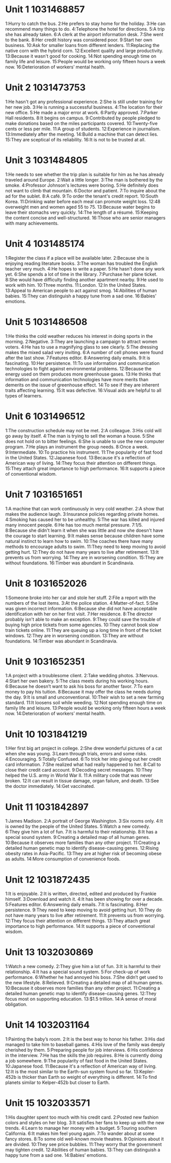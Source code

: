 # Unit 1 1031468857
1:Hurry to catch the bus.
2:He prefers to stay home for the holiday.
3:He can recommend many things to do.
4:Telephone the hotel for directions.
5:A trip she has already taken.
6:A clerk at the airport information desk.
7:She went to the bank.
8:Her credit history was considered poor.
9:Start her own business.
10:Ask for smaller loans from different lenders.
11:Replacing the native corn with the hybrid corn.
12:Excellent quality and large productivity.
13:Because it wasn't good for cooking.
14:Not spending enough time on family life and leisure.
15:People would be working only fifteen hours a week now.
16:Deterioration of workers’ mental health.
# Unit 2 1031473753
1:He hasn't got any professional experience.
2:She is still under training for her new job.
3:He is running a successful business.
4:The location for their new office.
5:He made a major error at work.
6:Partly approved.
7:Parker Hall residents.
8:It begins on campus.
9:Contributed by people pledged to make donations based on the miles participants covered.
10:Twenty-five cents or less per mile.
11:A group of students.
12:Experience in journalism.
13:Immediately after the meeting.
14:Build a machine that can detect lies.
15:They are sceptical of its reliability.
16:It is not to be trusted at all.
# Unit 3 1031484805
1:He needs to see whether the trip plan is suitable for him as he has already traveled around Europe.
2:Wait a little longer.
3:The man is bothered by the smoke.
4:Professor Johnson's lectures were boring.
5:He definitely does not want to climb that mountain.
6:Doctor and patient.
7:To inquire about the ad for the sublet.
8:A café.
9:To order the tenant's credit report.
10:South Korea.
11:Drinking water before each meal can promote weight loss.
12:48 overweight men and women aged 55 to 75.
13:Because water begins to leave their stomachs very quickly.
14:The length of a résumé.
15:Keeping the content concise and well-structured.
16:Those who are senior managers with many achievements.
# Unit 4 1031485174
1:Register the class if a place will be available later.
2:Because she is enjoying reading literature books.
3:The woman has troubled the English teacher very much.
4:He hopes to write a paper.
5:He hasn't done any work yet.
6:She spends a lot of time in the library.
7:Purchase her plane ticket.
8:She would have difficulty finding another apartment nearby.
9:He used to work with him.
10:Three months.
11:London.
12:In the United States.
13:Appeal to American people to act against smog.
14:Abilities of human babies.
15:They can distinguish a happy tune from a sad one.
16:Babies’ emotions.
# Unit 5 1031486508
1:He thinks the cold weather reduces his interest in doing sports in the morning.
2:Negative.
3:They are launching a campaign to attract women voters.
4:He has to use a magnifying glass to see clearly.
5:The dressing makes the mixed salad very inviting.
6:A number of cell phones were found after the last show.
7:Features editor.
8:Answering daily emails.
9:It is fascinating.
10:Her persistence.
11:To use information and communication technologies to fight against environmental problems.
12:Because the energy used on them produces more greenhouse gases.
13:He thinks that information and communication technologies have more merits than demerits on the issue of greenhouse effect.
14:To see if they are inherent traits affecting learning.
15:It was defective.
16:Visual aids are helpful to all types of learners.
# Unit 6 1031496512
1:The construction schedule may not be met.
2:A colleague.
3:His cold will go away by itself.
4:The man is trying to sell the woman a house.
5:She does not hold on to bitter feelings.
6:She is unable to use the new computer program.
7:He plays an instrument the group needs.
8:Once a week.
9:Intermediate.
10:To practice his instrument.
11:The popularity of fast food in the United States.
12:Japanese food.
13:Because it's a reflection of American way of living.
14:They focus their attention on different things.
15:They attach great importance to high performance.
16:It supports a piece of conventional wisdom.
# Unit 7 1031651651
1:A machine that can work continuously in very cold weather.
2:A show that makes the audience laugh.
3:Insurance policies regarding private homes.
4:Smoking has caused her to be unhealthy.
5:The war has killed and injured many innocent people.
6:He has too much mental pressure.
7:1/5.
8:Because she didn't learn it when she was little and now she doesn't have the courage to start learning.
9:It makes sense because children have some natural instinct to learn how to swim.
10:The coaches there have many methods to encourage adults to swim.
11:They need to keep moving to avoid getting hurt.
12:They do not have many years to live after retirement.
13:It prevents us from worrying.
14:They are in worsening condition.
15:They are without foundations.
16:Timber was abundant in Scandinavia.
# Unit 8 1031652026
1:Someone broke into her car and stole her stuff.
2:File a report with the numbers of the lost items.
3:At the police station.
4:Matter-of-fact.
5:She was given incorrect information.
6:Because she did not have acceptable identification with her on her first visit.
7:Her residence.
8:The director probably isn't able to make an exception.
9:They could save the trouble of buying high price tickets from some agencies.
10:They cannot book slow train tickets online.
11:They are queuing up a long time in front of the ticket windows.
12:They are in worsening condition.
13:They are without foundations.
14:Timber was abundant in Scandinavia.
# Unit 9 1031652351
1:A project with a troublesome client.
2:Take wedding photos.
3:Nervous.
4:Start her own bakery.
5:The class meets during his working hours.
6:Because he doesn’t want to ask his boss for another favor.
7:To earn money to pay his tuition.
8:Because it may offer the class he needs during the day.
9:It is small and unconventional.
10:Their wish to set a new farming standard.
11:It loosens soil while weeding.
12:Not spending enough time on family life and leisure.
13:People would be working only fifteen hours a week now.
14:Deterioration of workers’ mental health.
# Unit 10 1031841219
1:Her first big art project in college.
2:She drew wonderful pictures of a cat when she was young.
3:Learn through trials, errors and some risks.
4:Encouraging.
5:Totally Confused.
6:To trick her into giving out her credit card information.
7:She realized what had really happened to her.
8:Call to close their credit card account.
9:Decoding secret messages.
10:They helped the U.S. army in World War II.
11:A military code that was never broken.
12:It can result in tissue damage, organ failure, and death.
13:See the doctor immediately.
14:Get vaccinated.
# Unit 11 1031842897
1:James Madison.
2:A portrait of George Washington.
3:Six rooms only.
4:It is owned by the people of the United States.
5:Watch a new comedy.
6:They give him a lot of fun.
7:It is harmful to their relationship.
8:It has a special sound system.
9:Creating a detailed map of all human genes.
10:Because it observes more families than any other project.
11:Creating a detailed human genetic map to identify disease-causing genes.
12:Rising obesity rates in Asia-Pacific.
13:They are at higher risk of becoming obese as adults.
14:More consumption of convenience foods.
# Unit 12 1031872435
1:It is enjoyable.
2:It is written, directed, edited and produced by Frankie himself.
3:Download and watch it.
4:It has been showing for over a decade.
5:Features editor.
6:Answering daily emails.
7:It is fascinating.
8:Her persistence.
9:They need to keep moving to avoid getting hurt.
10:They do not have many years to live after retirement.
11:It prevents us from worrying.
12:They focus their attention on different things.
13:They attach great importance to high performance.
14:It supports a piece of conventional wisdom.
# Unit 13 1032030869
1:Watch a new comedy.
2:They give him a lot of fun.
3:It is harmful to their relationship.
4:It has a special sound system.
5:For check-up of work performance.
6:Whether he had annoyed his boss.
7:She didn’t get used to the new lifestyle.
8:Relieved.
9:Creating a detailed map of all human genes.
10:Because it observes more families than any other project.
11:Creating a detailed human genetic map to identify disease-causing genes.
12:They focus most on supporting education.
13:$1.5 trillion.
14:A sense of moral obligation.
# Unit 14 1032031164
1:Painting the baby’s room.
2:It is the best way to honor his father.
3:His dad managed to take him to baseball games.
4:His love of the family was deeply cherished by them.
5:Preparing people for job interviews.
6:His confidence in the interview.
7:He has the skills the job requires.
8:He is currently doing a job somewhere.
9:The popularity of fast food in the United States.
10:Japanese food.
11:Because it's a reflection of American way of living.
12:It is the most similar to the Earth-sun system found so far.
13:Kepler-452b is thicker than Earth so weight of everything is different.
14:To find planets similar to Kelper-452b but closer to Earth.
# Unit 15 1032033571
1:His daughter spent too much with his credit card.
2:Posted new fashion colors and styles on her blog.
3:It satisfies her fans to keep up with the new trends.
4:Learn to manage her money with a budget.
5:Touring southern California.
6:It makes him feel young again.
7:To wander about at some fancy stores.
8:To some old well-known movie theatres.
9:Opinions about it are divided.
10:They see price bubbles.
11:They worry that the government may tighten credit.
12:Abilities of human babies.
13:They can distinguish a happy tune from a sad one.
14:Babies’ emotions.
